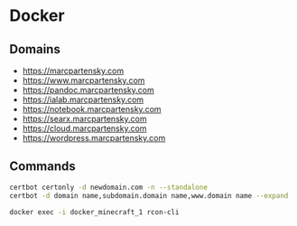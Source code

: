 # Docker

## Domains
- https://marcpartensky.com
- https://www.marcpartensky.com
- https://pandoc.marcpartensky.com
- https://ialab.marcpartensky.com
- https://notebook.marcpartensky.com
- https://searx.marcpartensky.com
- https://cloud.marcpartensky.com
- https://wordpress.marcpartensky.com
<!-- # - business.marcpartensky.com -->
<!-- # - glou.marcpartensky.com -->
<!-- # - minecraft.marcpartensky.com -->

## Commands
```sh
certbot certonly -d newdomain.com -n --standalone
certbot -d domain name,subdomain.domain name,www.domain name --expand
```

```sh
docker exec -i docker_minecraft_1 rcon-cli
```
